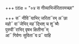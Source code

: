+++
title = "०४ स नीव्याभिर्जरितारमच्छा"

+++
स᳓ नीवि᳓याभिर् जरिता᳓रम् अ᳓छा  
महो᳓ वा᳓जेभिर् मह᳓द्भिश् च शु᳓ष्मैः  
पुरुवी᳓राभिर् वृषभ क्षितीना᳓म्  
आ᳓ गिर्वणः सुविता᳓य प्र᳓ याहि